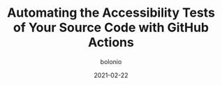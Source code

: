 ---
author: bolonio
date: 2021-02-22
layout: post.njk
tags:
  - article
  - accessibility
  - automation
  - github
target_url: https://www.adrianbolonio.com/en/accessibility-github-actions/
title: Automating the Accessibility Tests of Your Source Code with GitHub Actions
---